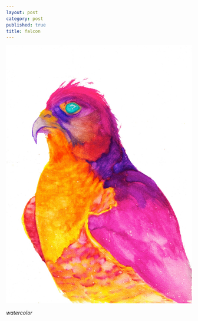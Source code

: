 ```yaml
---
layout: post
category: post
published: true
title: falcon
---
```

![falcon](/media/falcon-1200w.jpeg)
<!--more-->
<span class='medium fr'>*watercolor*</span>  
  
  
  